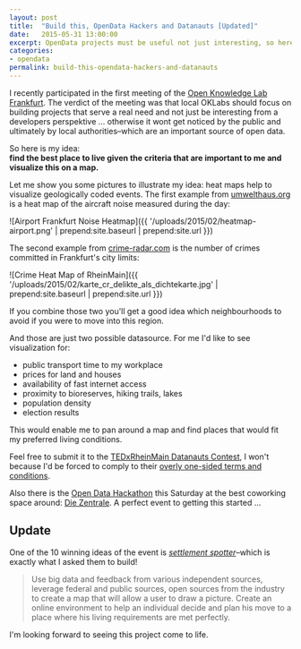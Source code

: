 ```yaml
---
layout: post
title:  "Build this, OpenData Hackers and Datanauts [Updated]"
date:   2015-05-31 13:00:00
excerpt: OpenData projects must be useful not just interesting, so here is my idea
categories:
- opendata
permalink: build-this-opendata-hackers-and-datanauts
---
```


I recently participated in the first meeting of the [Open Knowledge Lab Frankfurt](http://usergroups.rheinmainrocks.de/~oklabffm). The verdict of the meeting was that local OKLabs should focus on building projects that serve a real need and not just be interesting from a developers perspektive … otherwise it wont get noticed by the public and ultimately by local authorities–which are an important source of open data. 

So here is my idea:  
**find the best place to live given the criteria that are important to me and visualize this on a map.**

Let me show you some pictures to illustrate my idea: heat maps help to visualize geologically coded events. The first example from [umwelthaus.org](http://cadenza.umwelthaus.org/pages/map/default/index.xhtml) is a heat map of the aircraft noise measured during the day: 

![Airport Frankfurt Noise Heatmap]({{ '/uploads/2015/02/heatmap-airport.png' | prepend:site.baseurl | prepend:site.url }})

The second example from [crime-radar.com](http://www.crime-radar.com/) is the number of crimes committed in Frankfurt's city limits:

![Crime Heat Map of RheinMain]({{ '/uploads/2015/02/karte_cr_delikte_als_dichtekarte.jpg' | prepend:site.baseurl | prepend:site.url }})

If you combine those two you'll get a good idea which neighbourhoods to avoid if you were to move into this region.

And those are just two possible datasource. For me I'd like to see visualization for:

 - public transport time to my workplace
 - prices for land and houses
 - availability of fast internet access
 - proximity to bioreserves, hiking trails, lakes
 - population density
 - election results
 
This would enable me to pan around a map and find places that would fit my preferred living conditions.

Feel free to submit it to the [TEDxRheinMain Datanauts Contest](http://datanauts.tedxrheinmain.de/), I won't because I'd be forced to comply to their [overly one-sided terms and conditions](https://gist.github.com/coderbyheart/344fbd403cfb536d530f).

Also there is the [Open Data Hackathon](http://www.meetup.com/OKLabFfm/events/219670248/) this Saturday at the best coworking space around: [Die Zentrale](http://die-zentrale-ffm.de/). A perfect event to getting this started …

## **Update** 

One of the 10 winning ideas of the event is [*settlement spotter*](http://datanauts.tedxrheinmain.de/contest-submissions/settlement-spotter/)–which is exactly what I asked them to build!

> Use big data and feedback from various independent sources, leverage federal and public sources, open sources from the industry to create a map that will allow a user to draw a picture. Create an online environment to help an individual decide and plan his move to a place where his living requirements are met perfectly.

I'm looking forward to seeing this project come to life.
